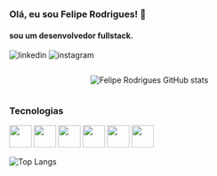 ### Olá, eu sou Felipe Rodrigues! 👋
#### sou um desenvolvedor fullstack.
![linkedin](https://img.shields.io/badge/LinkedIn-0077B5?style=for-the-badge&logo=linkedin&logoColor=white)
![instagram](https://img.shields.io/badge/Instagram-E4405F?style=for-the-badge&logo=instagram&logoColor=white)

<div style="display: flex; justify-content: center">

![Felipe Rodrigues GitHub stats](https://github-readme-stats.vercel.app/api?username=FelipeRodriguesBonilha&theme=midnight-purple&show_icons=true)

</div>

### Tecnologias
<div style="display: inline-block">
          <img src="https://cdn.jsdelivr.net/gh/devicons/devicon@latest/icons/typescript/typescript-original.svg" width="40" height="40"/>      
          <img src="https://cdn.jsdelivr.net/gh/devicons/devicon@latest/icons/nestjs/nestjs-original-wordmark.svg" width="40" height="40"/>
          <img src="https://cdn.jsdelivr.net/gh/devicons/devicon@latest/icons/angular/angular-plain.svg" width="40" height="40"/>
          <img src="https://cdn.jsdelivr.net/gh/devicons/devicon@latest/icons/adonisjs/adonisjs-original.svg" width="40" height="40"/>
          <img src="https://cdn.jsdelivr.net/gh/devicons/devicon@latest/icons/git/git-original.svg" width="40" height="40"/>
          <img src="https://cdn.jsdelivr.net/gh/devicons/devicon@latest/icons/github/github-original.svg" width="40" height="40"/>
</div>
          
          
          

          
          

![Top Langs](https://github-readme-stats.vercel.app/api/top-langs/?username=FelipeRodriguesBonilha&theme=midnight-purple&layout=compact)
